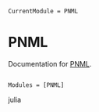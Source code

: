 ```@meta
CurrentModule = PNML
```

# PNML

Documentation for [PNML](https://github.com/strangehurst/PNML.jl).

```@index
```

```@autodocs
Modules = [PNML]
```
julia
